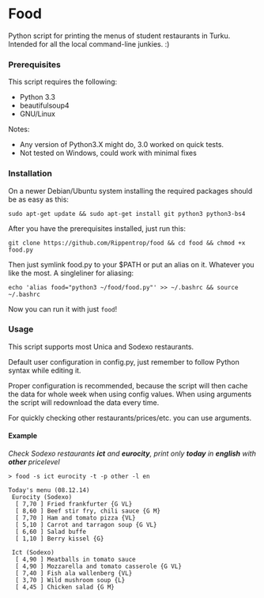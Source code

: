 Food
====

Python script for printing the menus of student restaurants in Turku. Intended for all the local command-line junkies. :)


### Prerequisites

This script requires the following:
*  Python 3.3
*  beautifulsoup4
*  GNU/Linux

Notes:
*  Any version of Python3.X might do, 3.0 worked on quick tests.
*  Not tested on Windows, could work with minimal fixes


### Installation

On a newer Debian/Ubuntu system installing the required packages should be as easy as this:

    sudo apt-get update && sudo apt-get install git python3 python3-bs4
    
After you have the prerequisites installed, just run this:

    git clone https://github.com/Rippentrop/food && cd food && chmod +x food.py

Then just symlink food.py to your $PATH or put an alias on it. Whatever you like the most. A singleliner for aliasing:

    echo 'alias food="python3 ~/food/food.py"' >> ~/.bashrc && source ~/.bashrc

Now you can run it with just `food`!

### Usage

This script supports most Unica and Sodexo restaurants.

Default user configuration in config.py, just remember to follow Python syntax while editing it.

Proper configuration is recommended, because the script will then cache the data for whole week when using config values. When using arguments the script will redownload the data every time.

For quickly checking other restaurants/prices/etc. you can use arguments.

#### Example

_Check Sodexo restaurants **ict** and **eurocity**, print only **today** in **english** with **other** pricelevel_

    > food -s ict eurocity -t -p other -l en
    
    Today's menu (08.12.14)
     Eurocity (Sodexo)
      [ 7,70 ] Fried frankfurter {G VL}
      [ 8,60 ] Beef stir fry, chili sauce {G M}
      [ 7,70 ] Ham and tomato pizza {VL}
      [ 5,10 ] Carrot and tarragon soup {G VL}
      [ 6,60 ] Salad buffe 
      [ 1,10 ] Berry kissel {G}
      
     Ict (Sodexo)
      [ 4,90 ] Meatballs in tomato sauce 
      [ 4,90 ] Mozzarella and tomato casserole {G VL}
      [ 7,40 ] Fish ala wallenberg {VL}
      [ 3,70 ] Wild mushroom soup {L}
      [ 4,45 ] Chicken salad {G M}
